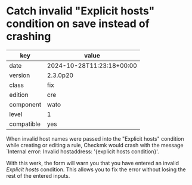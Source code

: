 [//]: # (werk v2)
# Catch invalid "Explicit hosts" condition on save instead of crashing

key        | value
---------- | ---
date       | 2024-10-28T11:23:18+00:00
version    | 2.3.0p20
class      | fix
edition    | cre
component  | wato
level      | 1
compatible | yes

When invalid host names were passed into the "Explicit hosts" condition
while creating or editing a rule, Checkmk would crash with the message
`Internal error: Invalid hostaddress: '{explicit hosts condition}'.

With this werk, the form will warn you that you have entered an invalid
*Explicit hosts* condition. This allows you to fix the error without
losing the rest of the entered inputs.
